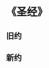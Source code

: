 <link href="../../css/style.css" rel="stylesheet" type="text/css" />

# 《圣经》

<div class="">

</div>

## 旧约

## 新约

